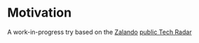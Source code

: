 # Motivation
A work-in-progress try based on the [Zalando](http://zalando.de) [public Tech
Radar](http://zalando.github.io/tech-radar/) 
